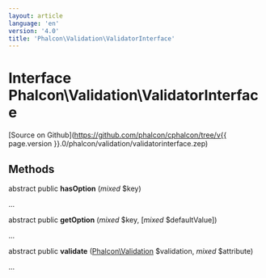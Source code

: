 ```yaml
---
layout: article
language: 'en'
version: '4.0'
title: 'Phalcon\Validation\ValidatorInterface'
---
```

# Interface **Phalcon\Validation\ValidatorInterface**

[Source on Github](https://github.com/phalcon/cphalcon/tree/v{{ page.version }}.0/phalcon/validation/validatorinterface.zep)

## Methods

abstract public **hasOption** (*mixed* $key)

...

abstract public **getOption** (*mixed* $key, [*mixed* $defaultValue])

...

abstract public **validate** ([Phalcon\Validation](Phalcon_Validation) $validation, *mixed* $attribute)

...